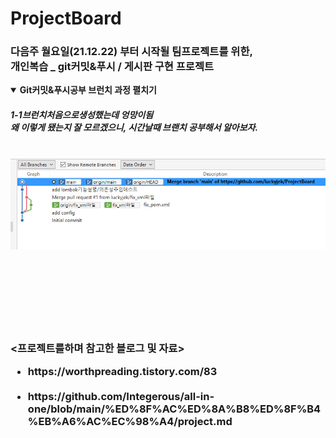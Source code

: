 # ProjectBoard

<h3>다음주 월요일(21.12.22) 부터 시작될 팀프로젝트를 위한, <br>
개인복습 _ git커밋&푸시 / 게시판 구현 프로젝트</h3>

<details open>
  
  <summary> 
    <b>Git커밋&푸시공부 브런치 과정 펼치기</b>
  </summary>
  <div>
   <h5>1-1브런치처음으로생성했는데 엉망이됨<br>
       왜 이렇게 됐는지 잘 모르겠으니, 시간날때 브랜치 공부해서 알아보자.</h5><br>
   <img src=/image/add_gitimage.jpg>
  </div>
</details>

<br>
<br>
<br>
<br>
<br>
<br>
<br>



















 <h3><프로젝트를하며 참고한 블로그 및 자료><br>
 <div>
     <ul>
         <li>https://worthpreading.tistory.com/83</li><br>  
         <li>https://github.com/Integerous/all-in-one/blob/main/%ED%8F%AC%ED%8A%B8%ED%8F%B4%EB%A6%AC%EC%98%A4/project.md</li>
    </ul>
  </h4>
</div>

